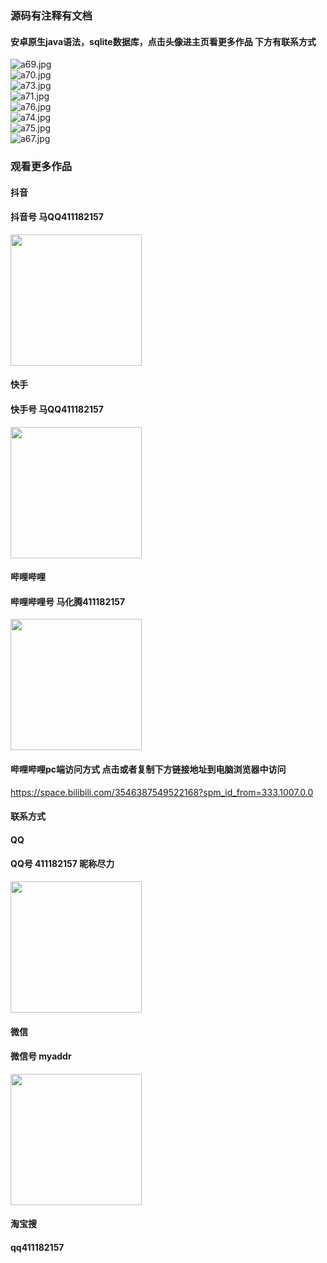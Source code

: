 ### 源码有注释有文档

#### 安卓原生java语法，sqlite数据库，点击头像进主页看更多作品 下方有联系方式
 <img src='https://img.alicdn.com/imgextra/i3/1658540494/O1CN01l4ebkz1FWIa7cZAPJ_!!1658540494.jpg' alt='a69.jpg' /></br> 
 <img src='https://img.alicdn.com/imgextra/i1/1658540494/O1CN01GLki901FWIa06o0HT_!!1658540494.jpg' alt='a70.jpg' /></br> 
 <img src='https://img.alicdn.com/imgextra/i1/1658540494/O1CN01UdAAhw1FWIa3H9IhM_!!1658540494.jpg' alt='a73.jpg' /></br> 
 <img src='https://img.alicdn.com/imgextra/i3/1658540494/O1CN01YBYbGe1FWIa6EARR0_!!1658540494.jpg' alt='a71.jpg' /></br> 
 <img src='https://img.alicdn.com/imgextra/i1/1658540494/O1CN01XSeXxb1FWIa2Poebs_!!1658540494.jpg' alt='a76.jpg' /></br> 
 <img src='https://img.alicdn.com/imgextra/i1/1658540494/O1CN01haEWZ61FWIa3CJx75_!!1658540494.jpg' alt='a74.jpg' /></br> 
 <img src='https://img.alicdn.com/imgextra/i3/1658540494/O1CN01NztgSb1FWIa0aE39a_!!1658540494.jpg' alt='a75.jpg' /></br> 
 <img src='https://img.alicdn.com/imgextra/i3/1658540494/O1CN01c2owuD1FWIa6zy1lk_!!1658540494.jpg' alt='a67.jpg' /></br>
### 观看更多作品

#### 抖音
#### 抖音号  马QQ411182157
<img src="https://gitee.com/QQ411182157/mingpian/raw/master/douyin.png" width="210px">

#### 快手
#### 快手号  马QQ411182157

<img src="https://gitee.com/QQ411182157/mingpian/raw/master/kuaishou.jpg" width="210px">

#### 哔哩哔哩
#### 哔哩哔哩号  马化腾411182157

<img src="https://gitee.com/QQ411182157/mingpian/raw/master/bili.png" width="210px">

#### 哔哩哔哩pc端访问方式 点击或者复制下方链接地址到电脑浏览器中访问

https://space.bilibili.com/3546387549522168?spm_id_from=333.1007.0.0


#### 联系方式
#### QQ
#### QQ号 411182157 昵称尽力

<img src="https://gitee.com/QQ411182157/mingpian/raw/master/qq.jpg" width="210px">

#### 微信
#### 微信号 myaddr

<img src="https://gitee.com/QQ411182157/mingpian/raw/master/weixin.png" width="210px">

#### 淘宝搜
#### qq411182157
